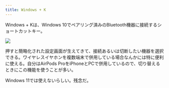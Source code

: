 ```yaml
---
title: Windows + K
---
```

Windows + Kは、Windows 10でペアリング済みのBluetooth機器に接続するショートカットキー。

![](https://lh4.googleusercontent.com/a2WReJcvV_PnA1QVzFur-WlmNn891GtjHaHFzZj3IVzFWCGF2ZChLIzMp4gaBrugt1UNSCTmjnt4YgYDmuRKMNFLYrid18txo3UsUdF5BXoAkPld37mcAYJBQGiy3iwakla2AUzjoGyl3mDd-UOlTObpbf3Aw_nKAI-dLyQeiye-a8LsbEEcfHNrqZPr)

押すと簡略化された設定画面が生えてきて、接続あるいは切断したい機器を選択できる。ワイヤレスイヤホンを複数端末で併用している場合なんかには特に便利に使える。自分はAirPods ProをiPhoneとPCで併用しているので、切り替えるときにこの機能を使うことが多い。

Windows 11では使えないらしい。残念だ。
